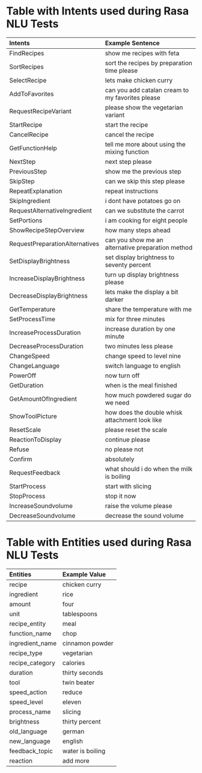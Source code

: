 
# Table with Intents used during Rasa NLU Tests
| Intents       | Example Sentence   |
| :------------- | :---------------------- |
| FindRecipes | show me recipes with feta |
|SortRecipes | sort the recipes by preparation time please |
| SelectRecipe | lets make chicken curry |
| AddToFavorites| can you add catalan cream to my favorites please |
| RequestRecipeVariant|please show the vegetarian variant |
|StartRecipe | start the recipe |
| CancelRecipe| cancel the recipe |
| GetFunctionHelp|tell me more about using the mixing function |
| NextStep | next step please |
|PreviousStep | show me the previous step |
| SkipStep | can we skip this step please |
| RepeatExplanation| repeat instructions |
| SkipIngredient | i dont have potatoes go on |
| RequestAlternativeIngredient | can we substitute the carrot |
|SetPortions | i am cooking for eight people |
| ShowRecipeStepOverview|how many steps ahead |
|RequestPreparationAlternatives | can you show me an alternative preparation method|
|SetDisplayBrightness |set display brightness to seventy percent |
| IncreaseDisplayBrightness| turn up display brightness please|
| DecreaseDisplayBrightness| lets make the display a bit darker |
|GetTemperature | share the temperature with me|
|SetProcessTime | mix for three minutes |
| IncreaseProcessDuration| increase duration by one minute |
| DecreaseProcessDuration| two minutes less please |
| ChangeSpeed| change speed to level nine |
| ChangeLanguage| switch language to english|
| PowerOff| now turn off |
| GetDuration | when is the meal finished |
| GetAmountOfIngredient | how much powdered sugar do we need |
|ShowToolPicture | how does the double whisk attachment look like |
| ResetScale | please reset the scale |
|ReactionToDisplay | continue please |
| Refuse | no please not |
| Confirm| absolutely |
|RequestFeedback | what should i do when the milk is boiling |
|StartProcess | start with slicing |
| StopProcess | stop it now |
| IncreaseSoundvolume | raise the volume please |
| DecreaseSoundvolume | decrease the sound volume |

# Table with Entities used during Rasa NLU Tests
| Entities       | Example Value   |
| :------------- | :---------------------- |
|recipe| chicken curry |
|ingredient| rice |
|amount| four |
|unit| tablespoons |
|recipe_entity| meal |
|function_name| chop|
|ingredient_name| cinnamon powder|
|recipe_type| vegetarian |
|recipe_category| calories |
|duration| thirty seconds|
|tool| twin beater |
|speed_action| reduce |
|speed_level| eleven |
|process_name| slicing |
|brightness| thirty percent |
|old_language| german |
|new_language| english|
|feedback_topic| water is boiling |
|reaction| add more |
